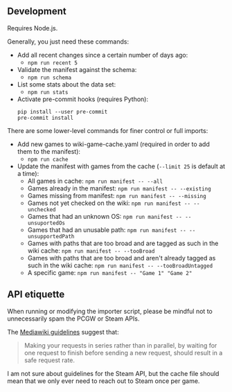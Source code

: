 ## Development
Requires Node.js.

Generally, you just need these commands:

* Add all recent changes since a certain number of days ago:
  * `npm run recent 5`
* Validate the manifest against the schema:
  * `npm run schema`
* List some stats about the data set:
  * `npm run stats`
* Activate pre-commit hooks (requires Python):
  ```
  pip install --user pre-commit
  pre-commit install
  ```

There are some lower-level commands for finer control or full imports:

* Add new games to wiki-game-cache.yaml (required in order to add them to the manifest):
  * `npm run cache`
* Update the manifest with games from the cache (`--limit 25` is default at a time):
  * All games in cache: `npm run manifest -- --all`
  * Games already in the manifest: `npm run manifest -- --existing`
  * Games missing from manifest: `npm run manifest -- --missing`
  * Games not yet checked on the wiki: `npm run manifest -- --unchecked`
  * Games that had an unknown OS: `npm run manifest -- --unsuportedOs`
  * Games that had an unusable path: `npm run manifest -- --unsupportedPath`
  * Games with paths that are too broad and are tagged as such in the wiki cache: `npm run manifest -- --tooBroad`
  * Games with paths that are too broad and aren't already tagged as such in the wiki cache: `npm run manifest -- --tooBroadUntagged`
  * A specific game: `npm run manifest -- "Game 1" "Game 2"`

## API etiquette
When running or modifying the importer script, please be mindful not to
unnecessarily spam the PCGW or Steam APIs.

The [Mediawiki guidelines](https://www.mediawiki.org/wiki/API:Etiquette)
suggest that:

> Making your requests in series rather than in parallel, by waiting for one request
> to finish before sending a new request, should result in a safe request rate.

I am not sure about guidelines for the Steam API, but the cache file should mean
that we only ever need to reach out to Steam once per game.
